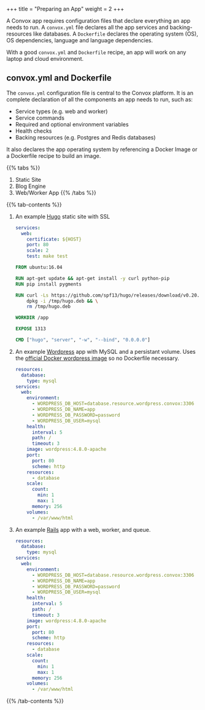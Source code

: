 +++
title = "Preparing an App"
weight = 2
+++

A Convox app requires configuration files that declare everything an app needs to run. A `convox.yml` file declares all the app services and backing-resources like databases. A `Dockerfile` declares the operating system (OS), OS dependencies, language and language dependencies.

With a good `convox.yml` and `Dockerfile` recipe, an app will work on any laptop and cloud environment.

## convox.yml and Dockerfile

The `convox.yml` configuration file is central to the Convox platform. It is an complete declaration of all the components an app needs to run, such as:

* Service types (e.g. web and worker)
* Service commands
* Required and optional environment variables
* Health checks
* Backing resources (e.g. Postgres and Redis databases)

It also declares the app operating system by referencing a Docker Image or a Dockerfile recipe to build an image.

{{% tabs %}}
1. Static Site
2. Blog Engine
3. Web/Worker App
{{% /tabs %}}

{{% tab-contents %}}
1. An example [Hugo](https://gohugo.io/) static site with SSL

    ```yaml
    services:
      web:
        certificate: ${HOST}
        port: 80
        scale: 2
        test: make test
    ```

    ```Dockerfile
    FROM ubuntu:16.04

    RUN apt-get update && apt-get install -y curl python-pip
    RUN pip install pygments

    RUN curl -Ls https://github.com/spf13/hugo/releases/download/v0.20.7/hugo_0.20.7_Linux-64bit.deb -o /tmp/hugo.deb && \
        dpkg -i /tmp/hugo.deb && \
        rm /tmp/hugo.deb

    WORKDIR /app

    EXPOSE 1313

    CMD ["hugo", "server", "-w", "--bind", "0.0.0.0"]
    ```

2. An example [Wordpress](https://wordpress.org/) app with MySQL and a persistant volume. Uses the [official Docker wordpress image](https://hub.docker.com/_/wordpress/) so no Dockerfile necessary.

    ```yaml
    resources:
      database:
        type: mysql
    services:
      web:
        environment:
          - WORDPRESS_DB_HOST=database.resource.wordpress.convox:3306
          - WORDPRESS_DB_NAME=app
          - WORDPRESS_DB_PASSWORD=password
          - WORDPRESS_DB_USER=mysql
        health:
          interval: 5
          path: /
          timeout: 3
        image: wordpress:4.8.0-apache
        port:
          port: 80
          scheme: http
        resources:
          - database
        scale:
          count:
            min: 1
            max: 1
          memory: 256
        volumes:
          - /var/www/html
    ```

3. An example [Rails](https://rails.org) app with a web, worker, and queue.

    ```yaml
    resources:
      database:
        type: mysql
    services:
      web:
        environment:
          - WORDPRESS_DB_HOST=database.resource.wordpress.convox:3306
          - WORDPRESS_DB_NAME=app
          - WORDPRESS_DB_PASSWORD=password
          - WORDPRESS_DB_USER=mysql
        health:
          interval: 5
          path: /
          timeout: 3
        image: wordpress:4.8.0-apache
        port:
          port: 80
          scheme: http
        resources:
          - database
        scale:
          count:
            min: 1
            max: 1
          memory: 256
        volumes:
          - /var/www/html
    ```
{{% /tab-contents %}}